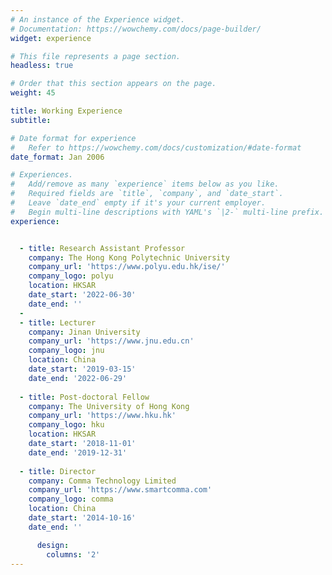 ```yaml
---
# An instance of the Experience widget.
# Documentation: https://wowchemy.com/docs/page-builder/
widget: experience

# This file represents a page section.
headless: true

# Order that this section appears on the page.
weight: 45

title: Working Experience
subtitle:

# Date format for experience
#   Refer to https://wowchemy.com/docs/customization/#date-format
date_format: Jan 2006

# Experiences.
#   Add/remove as many `experience` items below as you like.
#   Required fields are `title`, `company`, and `date_start`.
#   Leave `date_end` empty if it's your current employer.
#   Begin multi-line descriptions with YAML's `|2-` multi-line prefix.
experience:


  - title: Research Assistant Professor
    company: The Hong Kong Polytechnic University
    company_url: 'https://www.polyu.edu.hk/ise/'
    company_logo: polyu
    location: HKSAR
    date_start: '2022-06-30'
    date_end: ''
  - 
  - title: Lecturer
    company: Jinan University
    company_url: 'https://www.jnu.edu.cn'
    company_logo: jnu
    location: China
    date_start: '2019-03-15'
    date_end: '2022-06-29'
        
  - title: Post-doctoral Fellow
    company: The University of Hong Kong
    company_url: 'https://www.hku.hk'
    company_logo: hku
    location: HKSAR
    date_start: '2018-11-01'
    date_end: '2019-12-31'
    
  - title: Director
    company: Comma Technology Limited
    company_url: 'https://www.smartcomma.com'
    company_logo: comma
    location: China
    date_start: '2014-10-16'
    date_end: ''

      design:
        columns: '2'
---
```

